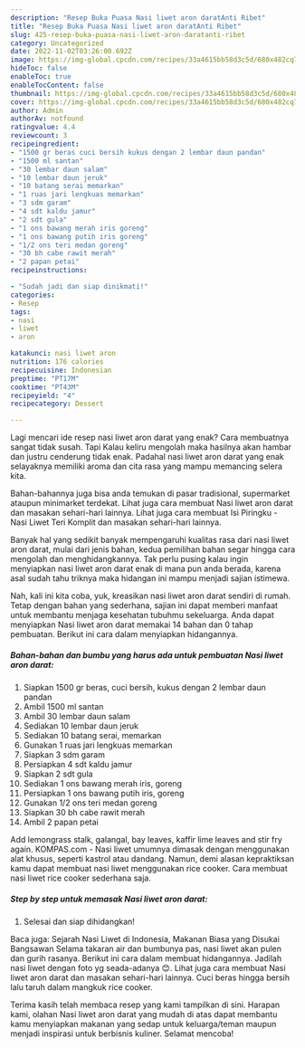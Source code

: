 ```yaml
---
description: "Resep Buka Puasa Nasi liwet aron daratAnti Ribet"
title: "Resep Buka Puasa Nasi liwet aron daratAnti Ribet"
slug: 425-resep-buka-puasa-nasi-liwet-aron-daratanti-ribet
category: Uncategorized
date: 2022-11-02T03:26:00.692Z
image: https://img-global.cpcdn.com/recipes/33a4615bb58d3c5d/680x482cq70/nasi-liwet-aron-darat-foto-resep-utama.jpg
hideToc: false
enableToc: true
enableTocContent: false
thumbnail: https://img-global.cpcdn.com/recipes/33a4615bb58d3c5d/680x482cq70/nasi-liwet-aron-darat-foto-resep-utama.jpg
cover: https://img-global.cpcdn.com/recipes/33a4615bb58d3c5d/680x482cq70/nasi-liwet-aron-darat-foto-resep-utama.jpg
author: Admin
authorAv: notfound
ratingvalue: 4.4
reviewcount: 3
recipeingredient:
- "1500 gr beras cuci bersih kukus dengan 2 lembar daun pandan"
- "1500 ml santan"
- "30 lembar daun salam"
- "10 lembar daun jeruk"
- "10 batang serai memarkan"
- "1 ruas jari lengkuas memarkan"
- "3 sdm garam"
- "4 sdt kaldu jamur"
- "2 sdt gula"
- "1 ons bawang merah iris goreng"
- "1 ons bawang putih iris goreng"
- "1/2 ons teri medan goreng"
- "30 bh cabe rawit merah"
- "2 papan petai"
recipeinstructions:

- "Sudah jadi dan siap dinikmati!"
categories:
- Resep
tags:
- nasi
- liwet
- aron

katakunci: nasi liwet aron 
nutrition: 176 calories
recipecuisine: Indonesian
preptime: "PT17M"
cooktime: "PT43M"
recipeyield: "4"
recipecategory: Dessert

---
```



Lagi mencari ide resep nasi liwet aron darat yang enak? Cara membuatnya sangat tidak susah. Tapi Kalau keliru mengolah maka hasilnya akan hambar dan justru cenderung tidak enak. Padahal nasi liwet aron darat yang enak selayaknya memiliki aroma dan cita rasa yang mampu memancing selera kita.


Bahan-bahannya juga bisa anda temukan di pasar tradisional, supermarket ataupun minimarket terdekat. Lihat juga cara membuat Nasi liwet aron darat dan masakan sehari-hari lainnya. Lihat juga cara membuat Isi Piringku - Nasi Liwet Teri Komplit dan masakan sehari-hari lainnya.

Banyak hal yang sedikit banyak mempengaruhi kualitas rasa dari nasi liwet aron darat, mulai dari jenis bahan, kedua pemilihan bahan segar hingga cara mengolah dan menghidangkannya. Tak perlu pusing kalau ingin menyiapkan nasi liwet aron darat enak di mana pun anda berada, karena asal sudah tahu triknya maka hidangan ini mampu menjadi sajian istimewa.


Nah, kali ini kita coba, yuk, kreasikan nasi liwet aron darat sendiri di rumah. Tetap dengan bahan yang sederhana, sajian ini dapat memberi manfaat untuk membantu menjaga kesehatan tubuhmu sekeluarga. Anda dapat menyiapkan Nasi liwet aron darat memakai 14 bahan dan 0 tahap pembuatan. Berikut ini cara dalam menyiapkan hidangannya.

<!--inarticleads1-->

##### Bahan-bahan dan bumbu yang harus ada untuk pembuatan Nasi liwet aron darat:

1. Siapkan 1500 gr beras, cuci bersih, kukus dengan 2 lembar daun pandan
1. Ambil 1500 ml santan
1. Ambil 30 lembar daun salam
1. Sediakan 10 lembar daun jeruk
1. Sediakan 10 batang serai, memarkan
1. Gunakan 1 ruas jari lengkuas memarkan
1. Siapkan 3 sdm garam
1. Persiapkan 4 sdt kaldu jamur
1. Siapkan 2 sdt gula
1. Sediakan 1 ons bawang merah iris, goreng
1. Persiapkan 1 ons bawang putih iris, goreng
1. Gunakan 1/2 ons teri medan goreng
1. Siapkan 30 bh cabe rawit merah
1. Ambil 2 papan petai


Add lemongrass stalk, galangal, bay leaves, kaffir lime leaves and stir fry again. KOMPAS.com - Nasi liwet umumnya dimasak dengan menggunakan alat khusus, seperti kastrol atau dandang. Namun, demi alasan kepraktiksan kamu dapat membuat nasi liwet menggunakan rice cooker. Cara membuat nasi liwet rice cooker sederhana saja. 

<!--inarticleads2-->

##### Step by step untuk memasak Nasi liwet aron darat:


1. Selesai dan siap dihidangkan!

Baca juga: Sejarah Nasi Liwet di Indonesia, Makanan Biasa yang Disukai Bangsawan Selama takaran air dan bumbunya pas, nasi liwet akan pulen dan gurih rasanya. Berikut ini cara dalam membuat hidangannya. Jadilah nasi liwet dengan foto yg seada-adanya 😊. Lihat juga cara membuat Nasi liwet aron darat dan masakan sehari-hari lainnya. Cuci beras hingga bersih lalu taruh dalam mangkuk rice cooker. 

Terima kasih telah membaca resep yang kami tampilkan di sini. Harapan kami, olahan Nasi liwet aron darat yang mudah di atas dapat membantu kamu menyiapkan makanan yang sedap untuk keluarga/teman maupun menjadi inspirasi untuk berbisnis kuliner. Selamat mencoba!
